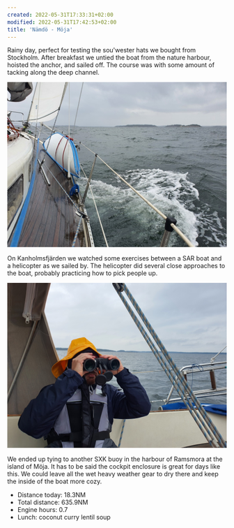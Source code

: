 ```yaml
---
created: 2022-05-31T17:33:31+02:00
modified: 2022-05-31T17:42:53+02:00
title: 'Nämdö - Möja'
---
```


Rainy day, perfect for testing the sou'wester hats we bought from Stockholm.
After breakfast we untied the boat from the nature harbour, hoisted the anchor, and sailed off. The course was with some amount of tacking along the deep channel.

![Tacking up in the rain](../2022/39a87b9f4e50eb34227061b054300047.jpg) 

On Kanholmsfjärden we watched some exercises between a SAR boat and a helicopter as we sailed by. The helicopter did several close approaches to the boat, probably practicing how to pick people up.

![Looking for the helicopter](../2022/9de34f9c52e5280f6fedad4ef02cd538.jpg) 

We ended up tying to another SXK buoy in the harbour of Ramsmora at the island of Möja. It has to be said the cockpit enclosure is great for days like this. We could leave all the wet heavy weather gear to dry there and keep the inside of the boat more cozy.

* Distance today: 18.3NM
* Total distance: 635.9NM
* Engine hours: 0.7
* Lunch: coconut curry lentil soup
